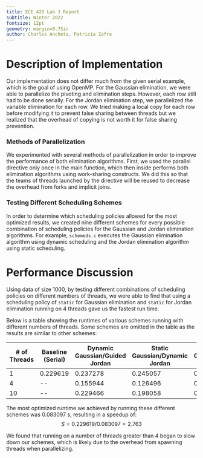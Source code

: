 ```yaml
---
title: ECE 420 Lab 3 Report
subtitle: Winter 2022
fontsize: 12pt
geometry: margin=0.75in
author: Charles Ancheta, Patricia Zafra
---
```


# Description of Implementation

Our implementation does not differ much from the given serial example, which is the goal of using OpenMP.
For the Gaussian elimination, we were able to parallelize the pivoting and elimination steps.
However, each row still had to be done serially.
For the Jordan elimination step, we parallelized the variable elimination for each row.
We tried making a local copy for each row before modifying it to prevent false sharing between threads but we realized that the overhead of copying is not worth it for false sharing prevention. <!-- Not sure about this, we haven't actually tried -->

### Methods of Parallelization

We experimented with several methods of parallelization in order to improve the performance of both elimination algorithms. First, we used the parallel directive only once in the main function, which then inside performs both elimination algorithms using work-sharing constructs. We did this so that the teams of threads launched by the directive will be reused to decrease the overhead from forks and implicit joins.

### Testing Different Scheduling Schemes

In order to determine which scheduling policies allowed for the most optimized results, we created nine different schemes for every possible combination of scheduling policies for the Gaussian and Jordan elimination algorithms.
For example, `schemeds.c` executes the Gaussian elimination algorithm using dynamic scheduling and the Jordan elimination algorithm using static scheduling.

# Performance Discussion

Using data of size 1000, by testing different combinations of scheduling policies on different numbers of threads, we were able to find that using a scheduling policy of `static` for Gaussian elimination and `static` for Jordan elimination running on 4 threads gave us the fastest run time.

Below is a table showing the runtimes of various schemes running with different numbers of threads. Some schemes are omitted in the table as the results are similar to other schemes:

| # of Threads | Baseline (Serial) | Dynamic Gaussian/Guided Jordan | Static Gaussian/Dynamic Jordan | Static Gaussian/Static Jordan |
| ------------ | ----------------- | ------------------------------ | ------------------------------ | ----------------------------- |
| 1            | 0.229619          | 0.237278                       | 0.245057                       | 0.231731                      |
| 4            | --                | 0.155944                       | 0.126496                       | 0.083097                      |
| 10           | --                | 0.229466                       | 0.198058                       | 0.182534                      |

The most optimized runtime we achieved by running these different schemes was 0.083097 s, resulting in a speedup of:
$$S = 0.229619/0.083097 = 2.763$$

We found that running on a number of threads greater than 4 began to slow down our schemes, which is likely due to the overhead from spawning threads when parallelizing.
